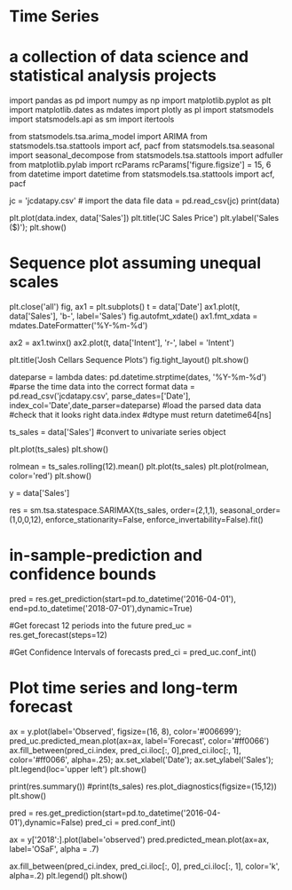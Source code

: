# Time Series
# a collection of data science and statistical analysis projects
import pandas as pd
import numpy as np
import matplotlib.pyplot as plt
import matplotlib.dates as mdates
import plotly as pl
import statsmodels
import statsmodels.api as sm
import itertools

from statsmodels.tsa.arima_model import ARIMA
from statsmodels.tsa.stattools import acf, pacf
from statsmodels.tsa.seasonal import seasonal_decompose
from statsmodels.tsa.stattools import adfuller
from matplotlib.pylab import rcParams
rcParams['figure.figsize'] = 15, 6
from datetime import datetime
from statsmodels.tsa.stattools import acf, pacf

jc = 'jcdatapy.csv' # import the data file
data = pd.read_csv(jc) 
print(data)

plt.plot(data.index, data['Sales'])
plt.title('JC Sales Price')
plt.ylabel('Sales ($)');
plt.show()

# Sequence plot assuming unequal scales
plt.close('all')
fig, ax1 = plt.subplots()
t = data['Date']
ax1.plot(t, data['Sales'], 'b-', label='Sales')
fig.autofmt_xdate()
ax1.fmt_xdata = mdates.DateFormatter('%Y-%m-%d')


ax2 = ax1.twinx()
ax2.plot(t, data['Intent'], 'r-', label = 'Intent')

plt.title('Josh Cellars Sequence Plots')
fig.tight_layout()
plt.show()

dateparse = lambda dates: pd.datetime.strptime(dates, '%Y-%m-%d')  #parse the time data into the correct format
data = pd.read_csv('jcdatapy.csv', parse_dates=['Date'], index_col='Date',date_parser=dateparse) #load the parsed data
data #check that it looks right
data.index #dtype must return datetime64[ns]

ts_sales = data['Sales']  #convert to univariate series object

plt.plot(ts_sales)
plt.show()

rolmean = ts_sales.rolling(12).mean()
plt.plot(ts_sales)
plt.plot(rolmean, color='red')
plt.show()

y = data['Sales'] 

res = sm.tsa.statespace.SARIMAX(ts_sales, order=(2,1,1), seasonal_order=(1,0,0,12), enforce_stationarity=False, enforce_invertability=False).fit()

# in-sample-prediction and confidence bounds
pred = res.get_prediction(start=pd.to_datetime('2016-04-01'), end=pd.to_datetime('2018-07-01'),dynamic=True)

#Get forecast 12 periods into the future
pred_uc = res.get_forecast(steps=12)

#Get Confidence Intervals of forecasts
pred_ci = pred_uc.conf_int()


# Plot time series and long-term forecast
ax = y.plot(label='Observed', figsize=(16, 8), color='#006699');
pred_uc.predicted_mean.plot(ax=ax, label='Forecast', color='#ff0066')
ax.fill_between(pred_ci.index, pred_ci.iloc[:, 0],pred_ci.iloc[:, 1], color='#ff0066', alpha=.25);
ax.set_xlabel('Date');
ax.set_ylabel('Sales');
plt.legend(loc='upper left')
plt.show()

print(res.summary())
#print(ts_sales)
res.plot_diagnostics(figsize=(15,12))
plt.show()

pred = res.get_prediction(start=pd.to_datetime('2016-04-01'),dynamic=False)
pred_ci = pred.conf_int()

ax = y['2018':].plot(label='observed')
pred.predicted_mean.plot(ax=ax, label='OSaF', alpha = .7)

ax.fill_between(pred_ci.index, 
                pred_ci.iloc[:, 0], 
                pred_ci.iloc[:, 1], color='k', alpha=.2)
plt.legend()
plt.show()
